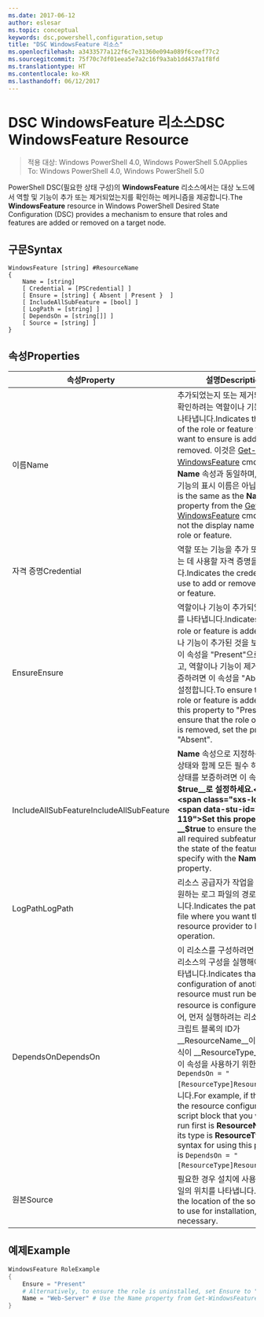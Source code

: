 ```yaml
---
ms.date: 2017-06-12
author: eslesar
ms.topic: conceptual
keywords: dsc,powershell,configuration,setup
title: "DSC WindowsFeature 리소스"
ms.openlocfilehash: a3433577a122f6c7e31360e094a089f6ceef77c2
ms.sourcegitcommit: 75f70c7df01eea5e7a2c16f9a3ab1dd437a1f8fd
ms.translationtype: HT
ms.contentlocale: ko-KR
ms.lasthandoff: 06/12/2017
---
```

# <a name="dsc-windowsfeature-resource"></a><span data-ttu-id="d7aff-103">DSC WindowsFeature 리소스</span><span class="sxs-lookup"><span data-stu-id="d7aff-103">DSC WindowsFeature Resource</span></span>

> <span data-ttu-id="d7aff-104">적용 대상: Windows PowerShell 4.0, Windows PowerShell 5.0</span><span class="sxs-lookup"><span data-stu-id="d7aff-104">Applies To: Windows PowerShell 4.0, Windows PowerShell 5.0</span></span>

<span data-ttu-id="d7aff-105">PowerShell DSC(필요한 상태 구성)의 **WindowsFeature** 리소스에서는 대상 노드에서 역할 및 기능이 추가 또는 제거되었는지를 확인하는 메커니즘을 제공합니다.</span><span class="sxs-lookup"><span data-stu-id="d7aff-105">The **WindowsFeature** resource in Windows PowerShell Desired State Configuration (DSC) provides a mechanism to ensure that roles and features are added or removed on a target node.</span></span>

## <a name="syntax"></a><span data-ttu-id="d7aff-106">구문</span><span class="sxs-lookup"><span data-stu-id="d7aff-106">Syntax</span></span>

```
WindowsFeature [string] #ResourceName
{
    Name = [string]
    [ Credential = [PSCredential] ]
    [ Ensure = [string] { Absent | Present }  ]
    [ IncludeAllSubFeature = [bool] ]
    [ LogPath = [string] ]
    [ DependsOn = [string[]] ]
    [ Source = [string] ]
}
```

## <a name="properties"></a><span data-ttu-id="d7aff-107">속성</span><span class="sxs-lookup"><span data-stu-id="d7aff-107">Properties</span></span>

|  <span data-ttu-id="d7aff-108">속성</span><span class="sxs-lookup"><span data-stu-id="d7aff-108">Property</span></span>  |  <span data-ttu-id="d7aff-109">설명</span><span class="sxs-lookup"><span data-stu-id="d7aff-109">Description</span></span>   | 
|---|---| 
| <span data-ttu-id="d7aff-110">이름</span><span class="sxs-lookup"><span data-stu-id="d7aff-110">Name</span></span>| <span data-ttu-id="d7aff-111">추가되었는지 또는 제거되었는지를 확인하려는 역할이나 기능의 이름을 나타냅니다.</span><span class="sxs-lookup"><span data-stu-id="d7aff-111">Indicates the name of the role or feature that you want to ensure is added or removed.</span></span> <span data-ttu-id="d7aff-112">이것은 [Get-WindowsFeature](https://technet.microsoft.com/en-us/library/jj205469.aspx) cmdlet의 __Name__ 속성과 동일하며, 역할이나 기능의 표시 이름은 아닙니다.</span><span class="sxs-lookup"><span data-stu-id="d7aff-112">This is the same as the __Name__ property from the [Get-WindowsFeature](https://technet.microsoft.com/en-us/library/jj205469.aspx) cmdlet, and not the display name of the role or feature.</span></span>| 
| <span data-ttu-id="d7aff-113">자격 증명</span><span class="sxs-lookup"><span data-stu-id="d7aff-113">Credential</span></span>| <span data-ttu-id="d7aff-114">역할 또는 기능을 추가 또는 제거하는 데 사용할 자격 증명을 나타냅니다.</span><span class="sxs-lookup"><span data-stu-id="d7aff-114">Indicates the credentials to use to add or remove the role or feature.</span></span>| 
| <span data-ttu-id="d7aff-115">Ensure</span><span class="sxs-lookup"><span data-stu-id="d7aff-115">Ensure</span></span>| <span data-ttu-id="d7aff-116">역할이나 기능이 추가되었는지 여부를 나타냅니다.</span><span class="sxs-lookup"><span data-stu-id="d7aff-116">Indicates if the role or feature is added.</span></span> <span data-ttu-id="d7aff-117">역할이나 기능이 추가된 것을 보증하려면, 이 속성을 "Present"으로 설정하고, 역할이나 기능이 제거된 것을 보증하려면 이 속성을 "Absent"으로 설정합니다.</span><span class="sxs-lookup"><span data-stu-id="d7aff-117">To ensure that the role or feature is added, set this property to "Present" To ensure that the role or feature is removed, set the property to "Absent".</span></span>| 
| <span data-ttu-id="d7aff-118">IncludeAllSubFeature</span><span class="sxs-lookup"><span data-stu-id="d7aff-118">IncludeAllSubFeature</span></span>| <span data-ttu-id="d7aff-119">__Name__ 속성으로 지정하는 기능의 상태와 함께 모든 필수 하위 기능의 상태를 보증하려면 이 속성을 __$true__로 설정하세요.</span><span class="sxs-lookup"><span data-stu-id="d7aff-119">Set this property to __$true__ to ensure the state of all required subfeatures with the state of the feature you specify with the __Name__ property.</span></span>| 
| <span data-ttu-id="d7aff-120">LogPath</span><span class="sxs-lookup"><span data-stu-id="d7aff-120">LogPath</span></span>| <span data-ttu-id="d7aff-121">리소스 공급자가 작업을 로그하기를 원하는 로그 파일의 경로를 나타냅니다.</span><span class="sxs-lookup"><span data-stu-id="d7aff-121">Indicates the path to a log file where you want the resource provider to log the operation.</span></span>| 
| <span data-ttu-id="d7aff-122">DependsOn</span><span class="sxs-lookup"><span data-stu-id="d7aff-122">DependsOn</span></span>| <span data-ttu-id="d7aff-123">이 리소스를 구성하려면 먼저 다른 리소스의 구성을 실행해야 함을 나타냅니다.</span><span class="sxs-lookup"><span data-stu-id="d7aff-123">Indicates that the configuration of another resource must run before this resource is configured.</span></span> <span data-ttu-id="d7aff-124">예를 들어, 먼저 실행하려는 리소스 구성 스크립트 블록의 ID가 __ResourceName__이고 해당 형식이 __ResourceType__일 경우, 이 속성을 사용하기 위한 구문은 `DependsOn = "[ResourceType]ResourceName"`입니다.</span><span class="sxs-lookup"><span data-stu-id="d7aff-124">For example, if the ID of the resource configuration script block that you want to run first is __ResourceName__ and its type is __ResourceType__, the syntax for using this property is `DependsOn = "[ResourceType]ResourceName"`.</span></span>| 
| <span data-ttu-id="d7aff-125">원본</span><span class="sxs-lookup"><span data-stu-id="d7aff-125">Source</span></span>| <span data-ttu-id="d7aff-126">필요한 경우 설치에 사용할 소스 파일의 위치를 나타냅니다.</span><span class="sxs-lookup"><span data-stu-id="d7aff-126">Indicates the location of the source file to use for installation, if necessary.</span></span>| 

## <a name="example"></a><span data-ttu-id="d7aff-127">예제</span><span class="sxs-lookup"><span data-stu-id="d7aff-127">Example</span></span>
```powershell
WindowsFeature RoleExample
{
    Ensure = "Present" 
    # Alternatively, to ensure the role is uninstalled, set Ensure to "Absent"
    Name = "Web-Server" # Use the Name property from Get-WindowsFeature  
}
```

